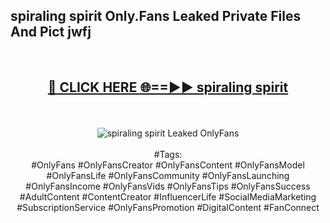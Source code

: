 <h2>spiraling spirit Only.Fans Leaked Private Files And Pict jwfj</h2>
<br>
<div align="center">
<h2><a href="https://mediafiles.top/spiraling_spirit" rel="nofollow">🔴 CLICK HERE 🌐==►► spiraling spirit</a></h2>
<br>
<br>
<a href="https://mediafiles.top/spiraling_spirit" rel="nofollow" data-target="animated-image.originalLink"><img src="https://i.ibb.co.com/WyWwxjT/player-gif2.gif" alt="spiraling spirit Leaked OnlyFans" style="max-width: 100%; display: inline-block;" data-target="animated-image.originalImage"></a>
<br><br>
#Tags:
<br>
#OnlyFans #OnlyFansCreator #OnlyFansContent #OnlyFansModel #OnlyFansLife #OnlyFansCommunity #OnlyFansLaunching #OnlyFansIncome #OnlyFansVids #OnlyFansTips #OnlyFansSuccess #AdultContent #ContentCreator #InfluencerLife #SocialMediaMarketing #SubscriptionService #OnlyFansPromotion #DigitalContent #FanConnect
</div>
<br>